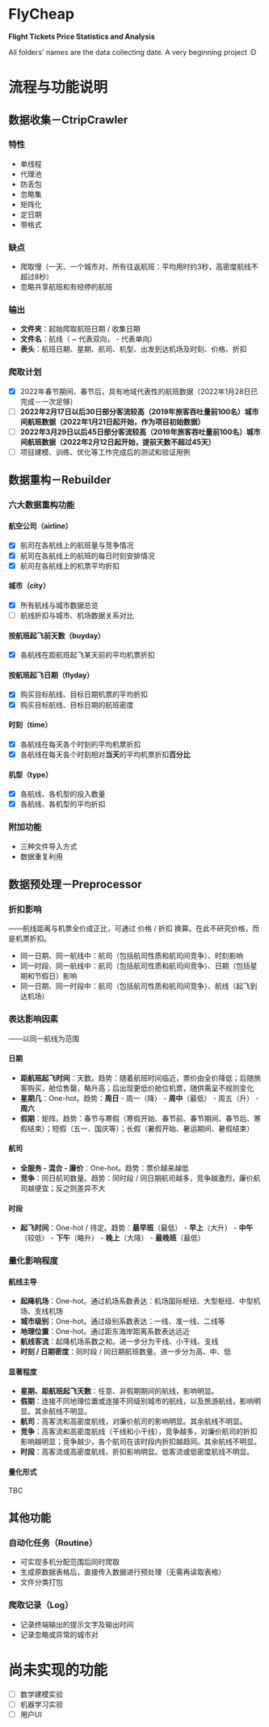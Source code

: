 # FlyCheap
**Flight Tickets Price Statistics and Analysis**

All folders' names are the data collecting date. A very beginning project :D

# 流程与功能说明
## 数据收集－CtripCrawler

### 特性

- 单线程
- 代理池
- 防丢包
- 忽略集
- 矩阵化
- 定日期
- 带格式

### 缺点

- 爬取慢（一天、一个城市对、所有往返航班：平均用时约3秒，高密度航线不超过8秒）
- 忽略共享航班和有经停的航班

### 输出

- **文件夹**：起始爬取航班日期 / 收集日期
- **文件名**：航线（ ~ 代表双向， - 代表单向）
- **表头**：航班日期、星期、航司、机型、出发到达机场及时刻、价格、折扣

### 爬取计划

- [x] 2022年春节期间、春节后，具有地域代表性的航班数据（2022年1月28日已完成－一次足够）
- [ ] **2022年2月17日以后30日部分客流较高（2019年旅客吞吐量前100名）城市间航班数据（2022年1月21日起开始，作为项目初始数据）**
- [ ] **2022年3月29日以后45日部分客流较高（2019年旅客吞吐量前100名）城市间航班数据（2022年2月12日起开始，提前天数不超过45天）**
- [ ] 项目建模、训练、优化等工作完成后的测试和验证用例

## 数据重构－Rebuilder

### 六大数据重构功能

#### 航空公司（airline）

- [x] 航司在各航线上的航班量与竞争情况
- [x] 航司在各航线上的航班的每日时刻安排情况
- [x] 航司在各航线上的机票平均折扣

#### 城市（city）

- [x] 所有航线与城市数据总览
- [ ] 航线折扣与城市、机场数据关系对比

#### 按航班起飞前天数（buyday）

- [x] 各航线在距航班起飞某天前的平均机票折扣

#### 按航班起飞日期（flyday）

- [x] 购买目标航线、目标日期机票的平均折扣
- [x] 购买目标航线、目标日期的航班密度

#### 时刻（time）

- [x] 各航线在每天各个时刻的平均机票折扣
- [x] 各航线在每天各个时刻相对**当天**的平均机票折扣**百分比**

#### 机型（type）

- [x] 各航线、各机型的投入数量
- [x] 各航线、各机型的平均折扣

### 附加功能

- 三种文件导入方式
- 数据重复利用

## 数据预处理－Preprocessor

### 折扣影响

——航线距离与机票全价成正比，可通过 价格 / 折扣 换算。在此不研究价格，而是机票折扣。

- 同一日期、同一航线中：航司（包括航司性质和航司间竞争）、时刻影响
- 同一时段、同一航线中：航司（包括航司性质和航司间竞争）、日期（包括星期和节假日）影响
- 同一日期、同一时段中：航司（包括航司性质和航司间竞争）、航线（起飞到达机场）

### 表达影响因素

——以同一航线为范围

#### 日期

- **距航班起飞时间**：天数。趋势：随着航班时间临近，票价由全价降低；后随旅客购买，舱位售罄，略升高；后出现更低价舱位机票，随供需呈不规则变化
- **星期几**：One-hot。趋势：**周日** - 周一（降） - **周中**（最低） - 周五（升） - **周六**
- **假期**：矩阵。趋势：春节与寒假（寒假开始、春节前、春节期间、春节后、寒假结束）；短假（五一、国庆等）；长假（暑假开始、暑运期间、暑假结束）

#### 航司

- **全服务 - 混合 - 廉价**：One-hot。趋势：票价越来越低
- **竞争**：同日航司数量。趋势：同时段 / 同日期航司越多，竞争越激烈，廉价航司越便宜；反之则差异不大

#### 时段

- **起飞时间**：One-hot / 待定。趋势：**最早班**（最低） - **早上**（大升） - **中午**（较低） - **下午**（略升） - **晚上**（大降） - **最晚班**（最低）

### 量化影响程度

#### 航线主导

- **起降机场**：One-hot。通过机场系数表达：机场国际枢纽、大型枢纽、中型机场、支线机场
- **城市级别**：One-hot。通过级别系数表达：一线、准一线、二线等
- **地理位置**：One-hot。通过距东海岸距离系数表达远近
- **航线客流**：起降机场系数之和。进一步分为干线、小干线、支线
- **时刻 / 日期密度**：同时段 / 同日期航班数量。进一步分为高、中、低

#### 显著程度

- **星期、距航班起飞天数**：任意、非假期期间的航线，影响明显。
- **假期**：连接不同地理位置或连接不同级别城市的航线，以及旅游航线，影响明显。其余航线不明显。
- **航司**：高客流和高密度航线，对廉价航司的影响明显。其余航线不明显。
- **竞争**：高客流和高密度航线（干线和小干线），竞争越多，对廉价航司的折扣影响越明显；竞争越少，各个航司在该时段内折扣越趋同。其余航线不明显。
- **时段**：高客流或高密度航线，折扣影响明显。低客流或低密度航线不明显。

#### 量化形式

TBC

## 其他功能

### 自动化任务（Routine）

- 可实现多机分配范围后同时爬取
- 生成原数据表格后，直接传入数据进行预处理（无需再读取表格）
- 文件分类打包

### 爬取记录（Log）

- 记录终端输出的提示文字及输出时间
- 记录忽略或异常的城市对

# 尚未实现的功能

- [ ] 数学建模实验
- [ ] 机器学习实验
- [ ] 用户UI
